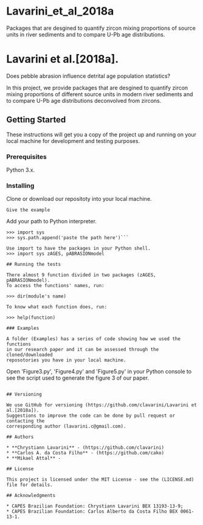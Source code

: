 # Lavarini_et_al_2018a
Packages that are desgined to quantify zircon mixing proportions of source units in river sediments and to compare U-Pb age distributions.

# Lavarini et al.[2018a].
Does pebble abrasion influence detrital age population statistics? 

In this project, we provide packages that are desgined to quantify zircon 
mixing proportions of different source units in modern river sediments and to 
compare U-Pb age distributions deconvolved from zircons.

## Getting Started

These instructions will get you a copy of the project up and running on your 
local machine for development and testing purposes. 

### Prerequisites

Python 3.x.

### Installing

Clone or download our repositoty into your local machine.
```
Give the example
```
Add your path to Python interpreter.
```
>>> import sys
>>> sys.path.append('paste the path here')```

Use import to have the packages in your Python shell.
>>> import sys zAGES, pABRASIONmodel

## Running the tests

There almost 9 function divided in two packages (zAGES, pABRASIONmodel). 
To access the functions' names, run:
    
>>> dir(module's name) 

To know what each function does, run:

>>> help(function)
     
### Examples

A folder (Examples) has a series of code showing how we used the functions
in our research paper and it can be assessed through the cloned/downloaded
reposotories you have in your local machine.

```
Open 'Figure3.py', 'Figure4.py' and 'Figure5.py' in your Python console to see the script 
used to generate  the figure 3 of our paper.

```

## Versioning

We use GitHub for versioning (https://github.com/clavarini/Lavarini et al.[2018a]).  
Suggestions to improve the code can be done by pull request or contacting the
corresponding author (lavarini.c@gmail.com).

## Authors

* **Chrystiann Lavarini** - (https://github.com/clavarini)
* **Carlos A. da Costa Filho** - (https://github.com/cako)
* **Mikael Attal** - 

## License

This project is licensed under the MIT License - see the (LICENSE.md) file for details.

## Acknowledgments

* CAPES Brazilian Foundation: Chrystiann Lavarini BEX 13193-13-9; 
* CAPES Brazilian Foundation: Carlos Alberto da Costa Filho BEX 0061-13-1.

